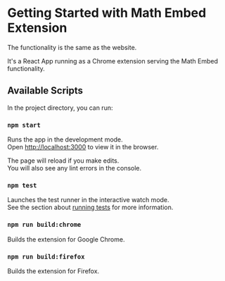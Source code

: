 # Getting Started with Math Embed Extension

The functionality is the same as the website. 

It's a React App running as a Chrome extension serving the Math Embed functionality.

## Available Scripts

In the project directory, you can run:

### `npm start`

Runs the app in the development mode.\
Open [http://localhost:3000](http://localhost:3000) to view it in the browser.

The page will reload if you make edits.\
You will also see any lint errors in the console.

### `npm test`

Launches the test runner in the interactive watch mode.\
See the section about [running tests](https://facebook.github.io/create-react-app/docs/running-tests) for more information.

### `npm run build:chrome`

Builds the extension for Google Chrome.

### `npm run build:firefox`

Builds the extension for Firefox.